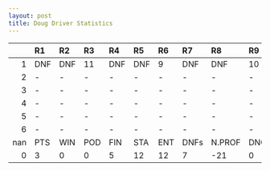 ```yaml
---
layout: post 
title: Doug Driver Statistics
--- 
```


|     | R1   | R2   | R3   | R4   | R5   | R6   | R7   | R8     | R9   | R10   | R11   | R12   | Points   | Pos   |
|----:|:-----|:-----|:-----|:-----|:-----|:-----|:-----|:-------|:-----|:------|:------|:------|:---------|:------|
|   1 | DNF  | DNF  | 11   | DNF  | DNF  | 9    | DNF  | DNF    | 10   | 16    | DNF   | 11    | nan      | nan   |
|   2 | -    | -    | -    | -    | -    | -    | -    | -      | -    | -     | -     | -     | nan      | nan   |
|   3 | -    | -    | -    | -    | -    | -    | -    | -      | -    | -     | -     | -     | 0.0      | 26.0  |
|   4 | -    | -    | -    | -    | -    | -    | -    | -      | -    | -     | -     | -     | 14.0     | 15.0  |
|   5 | -    | -    | -    | -    | -    | -    | -    | -      | -    | -     | -     | -     | 10.0     | 18.0  |
|   6 | -    | -    | -    | -    | -    | -    | -    | -      | -    | nan   | nan   | nan   | 5.0      | 20.0  |
| nan | PTS  | WIN  | POD  | FIN  | STA  | ENT  | DNFs | N.PROF | DNQ  | %FIN  | PPR   | BST   | CHA      | RNK   |
|   0 | 3    | 0    | 0    | 5    | 12   | 12   | 7    | -21    | 0    | 41.67 | 0.25  | 9     | 0.0      | 50.0  |